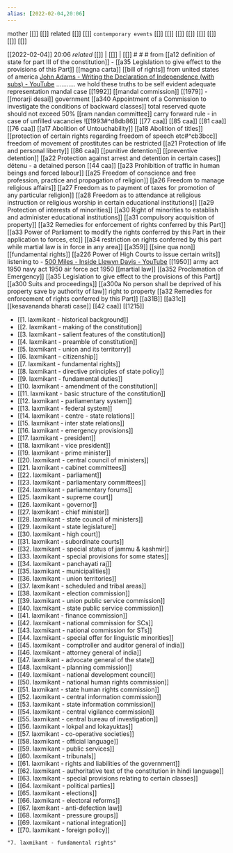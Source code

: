```yaml
---
alias: [2022-02-04,20:06]
---
```

 mother [[]] [[]]
 related [[]] [[]]
 `contemporary events` [[]] [[]] [[]] [[]] [[]] [[]] [[]] [[]]

[[2022-02-04]] 20:06 _related_ [[]] | [[]] | [[]] # # #
from [[a12 definition of state for part III of the constitution]] - [[a35 Legislation to give effect to the provisions of this Part]]
[[magna carta]] [[bill of rights]] from united states of america
[John Adams - Writing the Declaration of Independence (with subs) - YouTube](https://youtu.be/C7o5kWrbJJE)
……….. we hold these truths to be self evident
adequate representation
mandal case [[1992]]
[[mandal commission]] [[1979]] - [[morarji desai]] government
[[a340 Appointment of a Commission to investigate the conditions of backward classes]]
total reserved quote should not exceed 50%
[[ram nandan committee]]
carry forward rule - in case of unfilled vacancies
![[1993#^d8db86]]
[[77 caa]]
[[85 caa]] [[81 caa]] [[76 caa]]
[[a17 Abolition of Untouchability]]
[[a18 Abolition of titles]]
[[protection of certain rights regarding freedom of speech etc#^cb3bcc]]
freedom of movement of prostitutes can be restricted
[[a21 Protection of life and personal liberty]]
[[86 caa]]
[[punitive detention]]
[[preventive detention]]
[[a22 Protection against arrest and detention in certain cases]]
détenu - a detained person
[[44 caa]]
[[a23 Prohibition of traffic in human beings and forced labour]]
[[a25 Freedom of conscience and free profession, practice and propagation of religion]]
[[a26 Freedom to manage religious affairs]]
[[a27 Freedom as to payment of taxes for promotion of any particular religion]] 
[[a28 Freedom as to attendance at religious instruction or religious worship in certain educational institutions]]
[[a29 Protection of interests of minorities]]
[[a30 Right of minorities to establish and administer educational institutions]]
[[a31 compulsory acquisition of property]]
[[a32 Remedies for enforcement of rights conferred by this Part]]
[[a33 Power of Parliament to modify the rights conferred by this Part in their application to forces, etc]]
[[a34 restriction on rights conferred by this part while martial law is in force in any area]]
[[a359]]
[[sine qua non]]
[[fundamental rights]]
[[a226 Power of High Courts to issue certain writs]]
listening to - [500 Miles - Inside Llewyn Davis - YouTube](https://www.youtube.com/watch?v=HAZJAzCshN4)
[[1950]]
army act 1950
navy act 1950
air force act 1950
[[martial law]]
[[a352 Proclamation of Emergency]]
[[a35 Legislation to give effect to the provisions of this Part]]
[[a300 Suits and proceedings]] [[a300a No person shall be deprived of his property save by authority of law]]
right to property
[[a32 Remedies for enforcement of rights conferred by this Part]]
[[a31B]]
[[a31c]]
[[kesavananda bharati case]]
[[42 caa]]
[[1215]]

- [[1. laxmikant - historical background]]
- [[2. laxmikant - making of the constitution]]
- [[3. laxmikant - salient features of the constitution]]
- [[4. laxmikant - preamble of constitution]]
- [[5. laxmikant - union and its territorry]]
- [[6. laxmikant - citizenship]]
- [[7. laxmikant - fundamental rights]]
- [[8. laxmikant - directive principles of state policy]]
- [[9. laxmikant - fundamental duties]]
- [[10. laxmikant - amendment of the constitution]]
- [[11. laxmikant - basic structure of the constitution]]
- [[12. laxmikant - parliamentary system]]
- [[13. laxmikant - federal system]]
- [[14. laxmikant - centre - state relations]]
- [[15. laxmikant - inter state relations]]
- [[16. laxmikant - emergency provisions]]
- [[17. laxmikant - president]]
- [[18. laxmikant - vice president]]
- [[19. laxmikant - prime minister]]
- [[20. laxmikant - central council of ministers]]
- [[21. laxmikant - cabinet committees]]
- [[22. laxmikant - parliament]]
- [[23. laxmikant - parliamentary committees]]
- [[24. laxmikant - parliamentary forums]]
- [[25. laxmikant - supreme court]]
- [[26. laxmikant - governor]]
- [[27. laxmikant - chief minister]]
- [[28. laxmikant - state council of ministers]]
- [[29. laxmikant - state legislature]]
- [[30. laxmikant - high court]]
- [[31. laxmikant - subordinate courts]]
- [[32. laxmikant - special status of jammu & kashmir]]
- [[33. laxmikant - special provisions for some states]]
- [[34. laxmikant - panchayati raj]]
- [[35. laxmikant - municipalities]]
- [[36. laxmikant - union territories]]
- [[37. laxmikant - scheduled and tribal areas]]
- [[38. laxmikant - election commission]]
- [[39. laxmikant - union public service commission]]
- [[40. laxmikant - state public service commission]]
- [[41. laxmikant - finance commission]]
- [[42. laxmikant - national commission for SCs]]
- [[43. laxmikant - national commission for STs]]
- [[44. laxmikant - special offer for linguistic minorities]]
- [[45. laxmikant - comptroller and auditor general of india]]
- [[46. laxmikant - attorney general of india]]
- [[47. laxmikant - advocate general of the state]]
- [[48. laxmikant - planning commission]]
- [[49. laxmikant - national development council]]
- [[50. laxmikant - national human rights commission]]
- [[51. laxmikant - state human rights commission]]
- [[52. laxmikant - central information commission]]
- [[53. laxmikant - state information commission]]
- [[54. laxmikant - central vigilance commission]]
- [[55. laxmikant - central bureau of investigation]]
- [[56. laxmikant - lokpal and lokayuktas]]
- [[57. laxmikant - co-operative societies]]
- [[58. laxmikant - official language]]
- [[59. laxmikant - public services]]
- [[60. laxmikant - tribunals]]
- [[61. laxmikant - rights and liabilities of the government]]
- [[62. laxmikant - authoritative text of the constitution in hindi language]]
- [[63. laxmikant - special provisions relating to certain classes]]
- [[64. laxmikant - political parties]]
- [[65. laxmikant - elections]]
- [[66. laxmikant - electoral reforms]]
- [[67. laxmikant - anti-defection law]]
- [[68. laxmikant - pressure groups]]
- [[69. laxmikant - national integration]]
- [[70. laxmikant - foreign policy]]
```query 2022-02-06 00:01
"7. laxmikant - fundamental rights"
```
